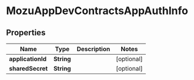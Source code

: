 
# MozuAppDevContractsAppAuthInfo

## Properties
Name | Type | Description | Notes
------------ | ------------- | ------------- | -------------
**applicationId** | **String** |  |  [optional]
**sharedSecret** | **String** |  |  [optional]




